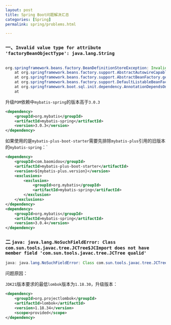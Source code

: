 ```yaml
---
layout: post
title: Spring Boot问题解决汇总
categories: [Spring]
permalink: spring/problems.html

---
```




### 一、`Invalid value type for attribute 'factoryBeanObjectType': java.lang.String`

```java

org.springframework.beans.factory.BeanDefinitionStoreException: Invalid bean definition with name 'userMapper' defined in file [shop-user/target/classes/cn/probiecoder/shopuser/mapper/UserMapper.class]: Invalid value type for attribute 'factoryBeanObjectType': java.lang.String
	at org.springframework.beans.factory.support.AbstractAutowireCapableBeanFactory.getTypeForFactoryBean(AbstractAutowireCapableBeanFactory.java:857) ~[spring-beans-6.1.12.jar:6.1.12]
	at org.springframework.beans.factory.support.AbstractBeanFactory.getType(AbstractBeanFactory.java:743) ~[spring-beans-6.1.12.jar:6.1.12]
	at org.springframework.beans.factory.support.DefaultListableBeanFactory.findAnnotationOnBean(DefaultListableBeanFactory.java:735) ~[spring-beans-6.1.12.jar:6.1.12]
	at org.springframework.boot.sql.init.dependency.AnnotationDependsOnDatabaseInitializationDetector.detect(AnnotationDependsOnDatabaseInitializationDetector.java:36) ~[spring-boot-3.3.3.jar:3.3.3]
	at 
```



升级`POM`依赖中`mybatis-spring`的版本高于`3.0.3`

```xml
<dependency>
    <groupId>org.mybatis</groupId>
    <artifactId>mybatis-spring</artifactId>
    <version>3.0.3</version>
</dependency>
```



如果使用的是`mybatis-plus-boot-starter`需要先排除`mybatis-plus`引用的旧版本的`mybatis-spring`：`

```xml
<dependency>
    <groupId>com.baomidou</groupId>
    <artifactId>mybatis-plus-boot-starter</artifactId>
    <version>${mybatis-plus.version}</version>
    <exclusions>
        <exclusion>
            <groupId>org.mybatis</groupId>
            <artifactId>mybatis-spring</artifactId>
        </exclusion>
    </exclusions>
</dependency>
<dependency>
    <groupId>org.mybatis</groupId>
    <artifactId>mybatis-spring</artifactId>
    <version>3.0.4</version>
</dependency>
```



### 二 `java: java.lang.NoSuchFieldError: Class com.sun.tools.javac.tree.JCTree$JCImport does not have member field 'com.sun.tools.javac.tree.JCTree qualid'`

```java
java: java.lang.NoSuchFieldError: Class com.sun.tools.javac.tree.JCTree$JCImport does not have member field 'com.sun.tools.javac.tree.JCTree qualid'

```

问题原因：

`JDK21`版本要求的最低`lombok`版本为`1.18.30`，升级版本：

```xml
<dependency>
    <groupId>org.projectlombok</groupId>
    <artifactId>lombok</artifactId>
    <version>1.18.34</version>
    <scope>provided</scope>
</dependency>
```

